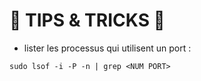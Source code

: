 # 🧰 TIPS & TRICKS 🧰

- lister les processus qui utilisent un port :

```
sudo lsof -i -P -n | grep <NUM PORT>
```
